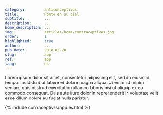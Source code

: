 ```yaml
---
category:         anticonceptivos
title:            Ponte en su piel
subtitle:         ...
description:      ...
home_description: ...
img:              articles/home-contraceptives.jpg
order:            1
highlighted:      true
author:           ...
pub_date:         2018-02-20
slug:             app
ref:              app
lang:             es
---
```


<div class="container page-content">
<div class="page-content-container" markdown="1">

Lorem ipsum dolor sit amet, consectetur adipiscing elit, sed do eiusmod tempor incididunt ut labore et dolore magna aliqua. Ut enim ad minim veniam, quis nostrud exercitation ullamco laboris nisi ut aliquip ex ea commodo consequat. Duis aute irure dolor in reprehenderit in voluptate velit esse cillum dolore eu fugiat nulla pariatur.

</div>
</div>

<!-- APP -->
{% include contraceptives/app.es.html %}